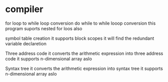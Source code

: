 # compiler

for loop  to while loop conversion 
do while to while looop conversion 
this program suports nested for loos also

symbol table creation 
it supports block scopes
it will find the redundant variable declaretion

Three address code
it converts the arithmetic expression into three address code
it supports n-dimensional array aslo

Syntax tree
it converts the arithmetic expression into syntax tree
it supports n-dimensional array aslo

